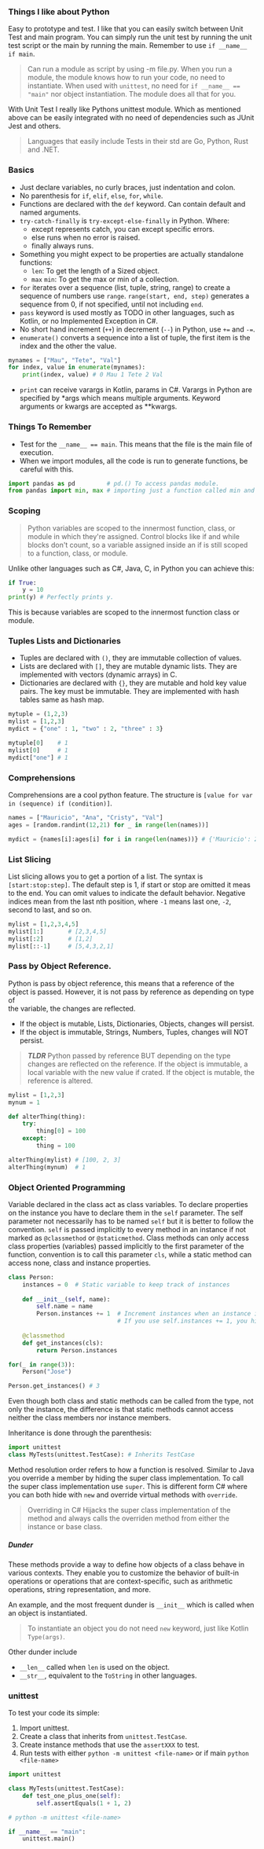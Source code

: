 ### Things I like about Python
Easy to prototype and test. I like that you can easily switch between Unit Test
and main program. You can simply run the unit test by running the unit test script
or the main by running the main. Remember to use `if __name__ if main`.

> Can run a module as script by using -m <module> file.py. When you run a module,
> the module knows how to run your code, no need to instantiate. When used with `unittest`,
> no need for `if __name__ == "main"` nor object instantiation. The module does all that for 
> you.

With Unit Test I really like Pythons unittest module. Which as mentioned above can be 
easily integrated with no need of dependencies such as JUnit Jest and others.

> Languages that easily include Tests in their std are Go, Python, Rust and .NET.

### Basics
- Just declare variables, no curly braces, just indentation and colon.
- No parenthesis for `if`, `elif`, `else`, `for`, `while`.
- Functions are declared with the `def` keyword. Can contain default and named arguments.
- `try-catch-finally` is `try-except-else-finally` in Python. Where:
    - except represents catch, you can except specific errors.
    - else runs when no error is raised.
    - finally always runs.
- Something you might expect to be properties are actually standalone functions:
    - `len`: To get the length of a Sized object.
    - `max` `min`: To get the max or min of a collection.
- `for` iterates over a sequence (list, tuple, string, range) to create a sequence of 
numbers use `range`. `range(start, end, step)` generates a sequence from 0, if not specified, until
not including `end`.
- `pass` keyword is used mostly as TODO in other languages, such as Kotlin, 
or no Implemented Exception in C#.
- No short hand increment (`++`) in decrement (`--`) in Python, use `+=` and `-=`.
- `enumerate()` converts a sequence into a list of tuple, the first item is the index and the other the value.
```python
mynames = ["Mau", "Tete", "Val"]
for index, value in enumerate(mynames):
    print(index, value) # 0 Mau 1 Tete 2 Val
```
- `print` can receive varargs in Kotlin, params in C#. Varargs in Python are specified by *args which means 
multiple arguments. Keyword arguments or kwargs are accepted as **kwargs.

### Things To Remember
- Test for the `__name__ == main`. This means that the file is the main file of execution.
- When we import modules, all the code is run to generate functions, be careful with this.
```python
import pandas as pd         # pd.() To access pandas module.
from pandas import min, max # importing just a function called min and max from pandas module.
```

### Scoping
> Python variables are scoped to the innermost function, class, or module in which they're assigned.
> Control blocks like if and while blocks don't count, so a variable assigned inside an if is still 
> scoped to a function, class, or module.

Unlike other languages such as C#, Java, C, in Python you can achieve this:
```python
if True:
    y = 10
print(y) # Perfectly prints y. 
```
This is because variables are scoped to the innermost function class or module.

### Tuples Lists and Dictionaries
- Tuples are declared with `()`, they are immutable collection of values.
- Lists are declared with `[]`, they are mutable dynamic lists. They are implemented 
with vectors (dynamic arrays) in C. 
- Dictionaries are declared with `{}`, they are mutable and hold key value pairs. The 
key must be immutable. They are implemented with hash tables same as hash map.
```python
mytuple = (1,2,3)
mylist = [1,2,3]
mydict = {"one" : 1, "two" : 2, "three" : 3}

mytuple[0]    # 1
mylist[0]     # 1
mydict["one"] # 1
```

### Comprehensions
Comprehensions are a cool python feature. The structure is `[value for var in (sequence) if (condition)]`.
```python
names = ["Mauricio", "Ana", "Cristy", "Val"]
ages = [random.randint(12,21) for _ in range(len(names))]

mydict = {names[i]:ages[i] for i in range(len(names))} # {'Mauricio': 20, 'Ana': 12, 'Cristy': 20, 'Val': 20}
```

### List Slicing
List slicing allows you to get a portion of a list. The syntax is `[start:stop:step]`.
The default step is 1, if start or stop are omitted it meas to the end. You can omit
values to indicate the default behavior. Negative indices mean from the last nth position, 
where `-1` means last one, `-2`, second to last, and so on. 
```python
mylist = [1,2,3,4,5]
mylist[1:]       # [2,3,4,5]
mylist[:2]       # [1,2]
mylist[::-1]     # [5,4,3,2,1]
```

### Pass by Object Reference.
Python is pass by object reference, this means that a reference of the object is 
passed. However, it is not pass by reference as depending on type of  
the variable, the changes are reflected.
- If the object is mutable, Lists, Dictionaries, Objects, changes will persist.
- If the object is immutable, Strings, Numbers, Tuples, changes will NOT persist.
> ***TLDR*** Python passed by reference BUT depending on the type changes are reflected 
> on the reference. If the object is immutable, a local variable with the new value if 
> crated. If the object is mutable, the reference is altered.
```python
mylist = [1,2,3]
mynum = 1

def alterThing(thing):
    try:
        thing[0] = 100 
    except:
        thing = 100

alterThing(mylist) # [100, 2, 3]
alterThing(mynum)  # 1
```

### Object Oriented Programming
Variable declared in the class act as class variables. To declare properties on the instance
you have to declare them in the `self` parameter. The self parameter not necessarily has to 
be named `self` but it is better to follow the convention. `self` is passed implicitly to 
every method in an instance if not marked as `@classmethod` or `@staticmethod`. Class methods
can only access class properties (variables) passed implicitly to the first parameter of the function,
convention is to call this parameter `cls`, while a static method can access none, class and 
instance properties.

```python
class Person:
    instances = 0  # Static variable to keep track of instances
    
    def __init__(self, name):
        self.name = name
        Person.instances += 1  # Increment instances when an instance is created
                               # If you use self.instances += 1, you hide Person.instances 
    
    @classmethod
    def get_instances(cls):
        return Person.instances 

for(_ in range(3)):
    Person("Jose")

Person.get_instances() # 3
```

Even though both class and static methods can be called from the type, not only the instance,
the difference is that static methods cannot access neither the class members nor instance members.

Inheritance is done through the parenthesis:
```python
import unittest
class MyTests(unittest.TestCase): # Inherits TestCase
```

Method resolution order refers to how a function is resolved. Similar to Java you override a member
by hiding the super class implementation. To call the super class implementation use `super`. This is different
form C# where you can both hide with `new` and override virtual methods with `override`.

> Overriding in C# Hijacks the super class implementation of the method and always calls the overriden method
> from either the instance or base class.

##### Dunder
These methods provide a way to define how objects of a class behave in various contexts. 
They enable you to customize the behavior of built-in operations or operations that are context-specific,
such as arithmetic operations, string representation, and more.

An example, and the most frequent dunder is `__init__` which is called when an object is instantiated.

> To instantiate an object you do not need `new` keyword, just like Kotlin `Type(args)`.

Other dunder include 
- `__len__` called when `len` is used on the object. 
- `__str__`, equivalent to the `ToString` in other languages.

### unittest
To test your code its simple:
1. Import unittest.
2. Create a class that inherits from `unittest.TestCase`.
3. Create instance methods that use the `assertXXX` to test.
4. Run tests with either `python -m unittest <file-name>` or if main `python <file-name>`
```python
import unittest

class MyTests(unittest.TestCase):
    def test_one_plus_one(self):
        self.assertEquals(1 + 1, 2)

# python -m unittest <file-name>

if __name__ == "main":
    unittest.main()
```

